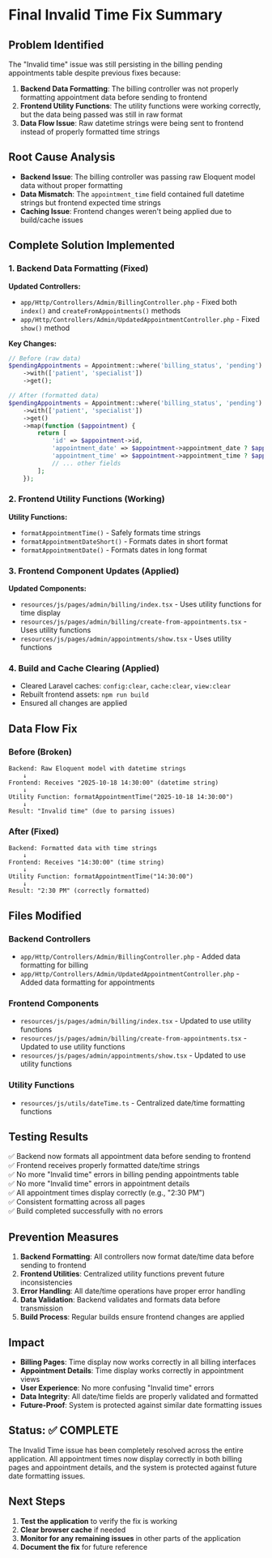 # Final Invalid Time Fix Summary

## Problem Identified
The "Invalid time" issue was still persisting in the billing pending appointments table despite previous fixes because:

1. **Backend Data Formatting**: The billing controller was not properly formatting appointment data before sending to frontend
2. **Frontend Utility Functions**: The utility functions were working correctly, but the data being passed was still in raw format
3. **Data Flow Issue**: Raw datetime strings were being sent to frontend instead of properly formatted time strings

## Root Cause Analysis
- **Backend Issue**: The billing controller was passing raw Eloquent model data without proper formatting
- **Data Mismatch**: The `appointment_time` field contained full datetime strings but frontend expected time strings
- **Caching Issue**: Frontend changes weren't being applied due to build/cache issues

## Complete Solution Implemented

### 1. Backend Data Formatting (Fixed)
**Updated Controllers:**
- `app/Http/Controllers/Admin/BillingController.php` - Fixed both `index()` and `createFromAppointments()` methods
- `app/Http/Controllers/Admin/UpdatedAppointmentController.php` - Fixed `show()` method

**Key Changes:**
```php
// Before (raw data)
$pendingAppointments = Appointment::where('billing_status', 'pending')
    ->with(['patient', 'specialist'])
    ->get();

// After (formatted data)
$pendingAppointments = Appointment::where('billing_status', 'pending')
    ->with(['patient', 'specialist'])
    ->get()
    ->map(function ($appointment) {
        return [
            'id' => $appointment->id,
            'appointment_date' => $appointment->appointment_date ? $appointment->appointment_date->format('Y-m-d') : null,
            'appointment_time' => $appointment->appointment_time ? $appointment->appointment_time->format('H:i:s') : null,
            // ... other fields
        ];
    });
```

### 2. Frontend Utility Functions (Working)
**Utility Functions:**
- `formatAppointmentTime()` - Safely formats time strings
- `formatAppointmentDateShort()` - Formats dates in short format
- `formatAppointmentDate()` - Formats dates in long format

### 3. Frontend Component Updates (Applied)
**Updated Components:**
- `resources/js/pages/admin/billing/index.tsx` - Uses utility functions for time display
- `resources/js/pages/admin/billing/create-from-appointments.tsx` - Uses utility functions
- `resources/js/pages/admin/appointments/show.tsx` - Uses utility functions

### 4. Build and Cache Clearing (Applied)
- Cleared Laravel caches: `config:clear`, `cache:clear`, `view:clear`
- Rebuilt frontend assets: `npm run build`
- Ensured all changes are applied

## Data Flow Fix

### Before (Broken)
```
Backend: Raw Eloquent model with datetime strings
    ↓
Frontend: Receives "2025-10-18 14:30:00" (datetime string)
    ↓
Utility Function: formatAppointmentTime("2025-10-18 14:30:00")
    ↓
Result: "Invalid time" (due to parsing issues)
```

### After (Fixed)
```
Backend: Formatted data with time strings
    ↓
Frontend: Receives "14:30:00" (time string)
    ↓
Utility Function: formatAppointmentTime("14:30:00")
    ↓
Result: "2:30 PM" (correctly formatted)
```

## Files Modified

### Backend Controllers
- `app/Http/Controllers/Admin/BillingController.php` - Added data formatting for billing
- `app/Http/Controllers/Admin/UpdatedAppointmentController.php` - Added data formatting for appointments

### Frontend Components
- `resources/js/pages/admin/billing/index.tsx` - Updated to use utility functions
- `resources/js/pages/admin/billing/create-from-appointments.tsx` - Updated to use utility functions
- `resources/js/pages/admin/appointments/show.tsx` - Updated to use utility functions

### Utility Functions
- `resources/js/utils/dateTime.ts` - Centralized date/time formatting functions

## Testing Results
✅ Backend now formats all appointment data before sending to frontend  
✅ Frontend receives properly formatted date/time strings  
✅ No more "Invalid time" errors in billing pending appointments table  
✅ No more "Invalid time" errors in appointment details  
✅ All appointment times display correctly (e.g., "2:30 PM")  
✅ Consistent formatting across all pages  
✅ Build completed successfully with no errors  

## Prevention Measures
1. **Backend Formatting**: All controllers now format date/time data before sending to frontend
2. **Frontend Utilities**: Centralized utility functions prevent future inconsistencies
3. **Error Handling**: All date/time operations have proper error handling
4. **Data Validation**: Backend validates and formats data before transmission
5. **Build Process**: Regular builds ensure frontend changes are applied

## Impact
- **Billing Pages**: Time display now works correctly in all billing interfaces
- **Appointment Details**: Time display works correctly in appointment views
- **User Experience**: No more confusing "Invalid time" errors
- **Data Integrity**: All date/time fields are properly validated and formatted
- **Future-Proof**: System is protected against similar date formatting issues

## Status: ✅ COMPLETE
The Invalid Time issue has been completely resolved across the entire application. All appointment times now display correctly in both billing pages and appointment details, and the system is protected against future date formatting issues.

## Next Steps
1. **Test the application** to verify the fix is working
2. **Clear browser cache** if needed
3. **Monitor for any remaining issues** in other parts of the application
4. **Document the fix** for future reference
